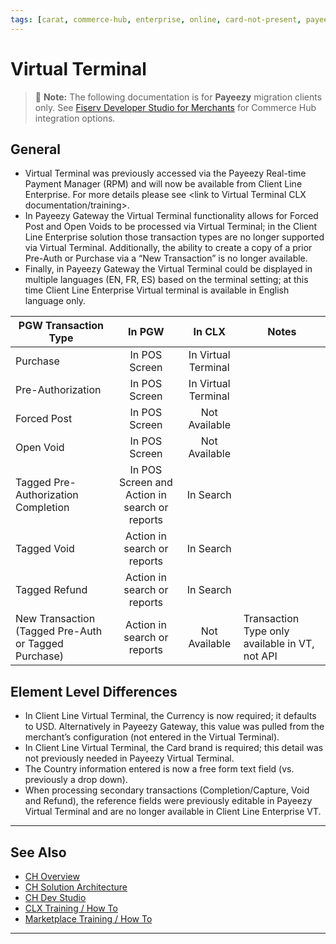 ```yaml
---
tags: [carat, commerce-hub, enterprise, online, card-not-present, payeezy]
---
```

# Virtual Terminal

<!-- theme: danger -->
>  :memo: **Note:** The following documentation is for **Payeezy** migration clients only. See [Fiserv Developer Studio for Merchants](https://developer.fiserv.com/merchants) for Commerce Hub integration options.

## General

- Virtual Terminal was previously accessed via the Payeezy Real-time Payment Manager (RPM) and will now be available from Client Line Enterprise.  For more details please see <link to Virtual Terminal CLX documentation/training>.
- In Payeezy Gateway the Virtual Terminal functionality allows for Forced Post and Open Voids to be processed via Virtual Terminal; in the Client Line Enterprise solution those transaction types are no longer supported via Virtual Terminal.  Additionally, the ability to create a copy of a prior Pre-Auth or Purchase via a “New Transaction” is no longer available.
- Finally, in Payeezy Gateway the Virtual Terminal could be displayed in multiple languages (EN, FR, ES) based on the terminal setting; at this time Client Line Enterprise Virtual terminal is available in English language only.

<!--
type: tab

-->

| PGW Transaction Type | In PGW | In CLX | Notes|
| -------- | :-------------: | :----------: |----------|
|Purchase |In POS Screen | In Virtual Terminal|
|Pre-Authorization |In POS Screen | In Virtual Terminal|
|Forced Post |In POS Screen | Not Available|
|Open Void  |In POS Screen | Not Available| 
|Tagged Pre-Authorization Completion  |In POS Screen and Action in search or reports |In Search| 
|Tagged Void   |Action in search or reports  | In Search |
|Tagged Refund  |Action in search or reports  | In Search |
|New Transaction (Tagged Pre-Auth or Tagged Purchase)  |Action in search or reports  | Not Available | Transaction Type only available in VT, not API |
<!-- type: tab-end -->

## Element Level Differences

- In Client Line Virtual Terminal, the Currency is now required; it defaults to USD.  Alternatively in Payeezy Gateway, this value was pulled from the merchant’s configuration (not entered in the Virtual Terminal). 
- In Client Line Virtual Terminal, the Card brand is required; this detail was not previously needed in Payeezy Virtual Terminal.
- The Country information entered is now a free form text field (vs. previously a drop down).
- When processing secondary transactions (Completion/Capture, Void and Refund), the reference fields were previously editable in Payeezy Virtual Terminal and are no longer available in Client Line Enterprise VT.
---
## See Also

- [CH Overview](?path=docs/Resources/API-Documents/Payments_VAS/Verification.md)
- [CH Solution Architecture](?path=docs/Resources/API-Documents/Payments_VAS/Verification.md)
- [CH Dev Studio](?path=docs/Resources/API-Documents/Payments_VAS/Verification.md)
- [CLX Training / How To](?path=docs/Resources/API-Documents/Payments_VAS/Verification.md)
- [Marketplace Training / How To](?path=docs/Resources/API-Documents/Payments_VAS/Verification.md)


---
